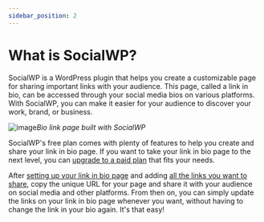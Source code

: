 ```yaml
---
sidebar_position: 2
---
```


# What is SocialWP?

SocialWP is a WordPress plugin that helps you create a customizable page for sharing important links with your audience. This page, called a link in bio, can be accessed through your social media bios on various platforms. With SocialWP, you can make it easier for your audience to discover your work, brand, or business.

![image](https://ik.imagekit.io/chadwickmarketing/social/Frame_20_FfaZZnqHH.png?ik-sdk-version=javascript-1.4.3&updatedAt=1670523521401)_Bio link page built with SocialWP_

SocialWP's free plan comes with plenty of features to help you create and share your link in bio page. If you want to take your link in bio page to the next level, you can [upgrade to a paid plan](https://socialwp.io/#pricing) that fits your needs.

After [setting up your link in bio page](/category/links) and adding [all the links you want to share](/tutorial-basics/links/creating-your-first-link), copy the unique URL for your page and share it with your audience on social media and other platforms. From then on, you can simply update the links on your link in bio page whenever you want, without having to change the link in your bio again. It's that easy!
